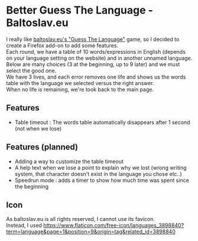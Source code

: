 # Better Guess The Language - Baltoslav.eu

I really like [baltoslav.eu's "Guess The Language"](https://baltoslav.eu/adhadaj/index.php) game, so I decided to create a Firefox add-on to add some features.  
Each round, we have a table of 10 words/expressions in English (depends on your language setting on the website) and in another unnamed language.  
Below are many choices (3 at the beginning, up to 9 later) and we must select the good one.  
We have 3 lives, and each error removes one life and shows us the words table with the language we selected versus the right answer.  
When no life is remaining, we're took back to the main page.  

## Features
- Table timeout : The words table automatically disappears after 1 second (not when we lose)

## Features (planned)
- Adding a way to customize the table timeout
- A help text when we lose a point to explain why we lost (wrong writing system, that character doesn't exist in the language you chose etc..)
- Speedrun mode : adds a timer to show how much time was spent since the beginning

## Icon
As baltoslav.eu is all rights reserved, I cannot use its favicon.  
Instead, I used https://www.flaticon.com/free-icon/languages_3898840?term=language&page=1&position=9&origin=tag&related_id=3898840
